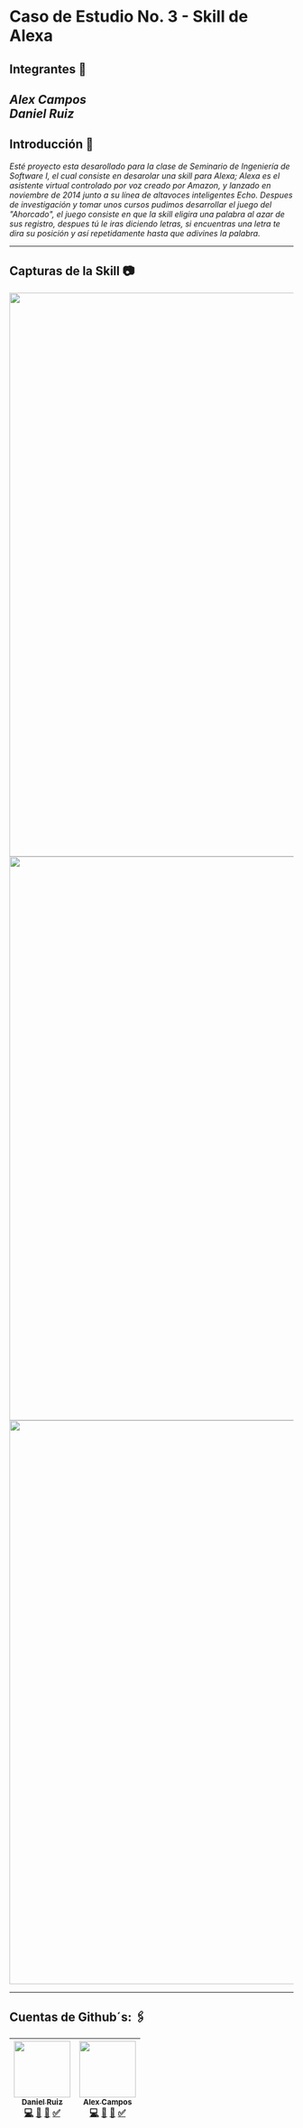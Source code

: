 # Caso de Estudio No. 3 - Skill de Alexa

## Integrantes 🤖

_Alex Campos_<br>
_Daniel Ruiz_
---

## Introducción 🚀

_Esté proyecto esta desarollado para la clase de Seminario de Ingeniería de Software I, el cual consiste en desarolar una skill para Alexa; Alexa es el asistente virtual controlado por voz creado por Amazon, y lanzado en noviembre de 2014 junto a su línea de altavoces inteligentes Echo. Despues de investigación y tomar unos cursos pudimos desarrollar el juego del "Ahorcado", el juego consiste en que la skill eligira una palabra al azar de sus registro, despues tú le iras diciendo letras, si encuentras una letra te dira su posición y así repetidamente hasta que adivines la palabra._

---

## Capturas de la Skill 📷

<img src="https://github.com/Daniel-Ruiz-Gtz/Caso_Estudio-3/blob/main/Images/Screenshot%20%231.png" width="1000px;"/>
<img src="https://github.com/Daniel-Ruiz-Gtz/Caso_Estudio-3/blob/main/Images/Screenshot%20%232.png" width="1000px;"/>
<img src="https://github.com/Daniel-Ruiz-Gtz/Caso_Estudio-3/blob/main/Images/Screenshot%20%233.png" width="1000px;"/>


---

## Cuentas de Github´s: 🖇️
| [<img src="https://avatars3.githubusercontent.com/u/58959667?s=460&u=70b767f334dfea4f9f2c108532a6701f29e25c8e&v=4" width="100px;"/><br /><sub><b>Daniel Ruiz</b></sub>](https://github.com/Daniel-Ruiz-Gtz)<br />[💻]() [📖]() [👀]() [✅]() | [<img src="https://avatars.githubusercontent.com/u/65672396?v=4" width="100px;"/><br /><sub><b>Alex Campos</b></sub>](https://github.com/AlCaAl00)<br />[💻]() [📖]() [👀]() [✅]()| 
| :---: | :---: |
